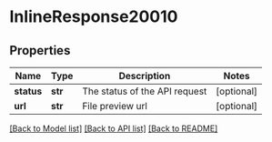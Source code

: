 # InlineResponse20010

## Properties
Name | Type | Description | Notes
------------ | ------------- | ------------- | -------------
**status** | **str** | The status of the API request | [optional] 
**url** | **str** | File preview url | [optional] 

[[Back to Model list]](../README.md#documentation-for-models) [[Back to API list]](../README.md#documentation-for-api-endpoints) [[Back to README]](../README.md)


